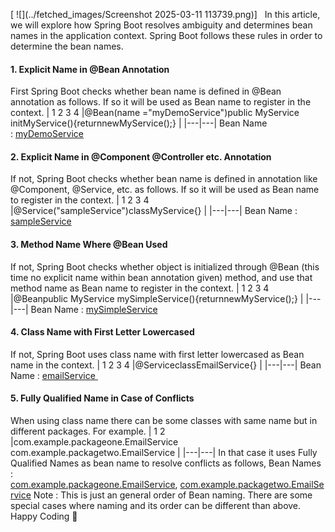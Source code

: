 [
![](../fetched_images/Screenshot 2025-03-11 113739.png)]
 
In this article, we will explore how Spring Boot resolves ambiguity and determines bean names in the application context. Spring Boot follows these rules in order to determine the bean names.
#### 1. Explicit Name in @Bean Annotation
First Spring Boot checks whether bean name is defined in @Bean annotation as follows. If so it will be used as Bean name to register in the context.
| 1
2
3
4 |@Bean\(name ="myDemoService"\)public MyService initMyService\(\)\{returnnewMyService\(\);\} |
|---|---|
Bean Name : <u>myDemoService</u>
<u>
</u>
#### 2. Explicit Name in @Component @Controller etc. Annotation
If not, Spring Boot checks whether bean name is defined in annotation like @Component, @Service, etc. as follows. If so it will be used as Bean name to register in the context.
| 1
2
3
4 |@Service\("sampleService"\)classMyService\{\} |
|---|---|
Bean Name : <u>sampleService</u>
#### 3. Method Name Where @Bean Used
If not, Spring Boot checks whether object is initialized through @Bean \(this time no explicit name within bean annotation given\) method, and use that method name as Bean name to register in the context.
| 1
2
3
4 |@Beanpublic MyService mySimpleService\(\)\{returnnewMyService\(\);\} |
|---|---|
Bean Name : <u>mySimpleService</u>
#### 4. Class Name with First Letter Lowercased
If not, Spring Boot uses class name with first letter lowercased as Bean name in the context.
| 1
2
3
4 |@ServiceclassEmailService\{\} |
|---|---|
Bean Name : <u>emailService </u>
#### 5. Fully Qualified Name in Case of Conflicts
When using class name there can be some classes with same name but in different packages. For example.
| 1
2 |com.example.packageone.EmailService
com.example.packagetwo.EmailService |
|---|---|
In that case it uses Fully Qualified Names as bean name to resolve conflicts as follows,
Bean Names : <u>com.example.packageone.EmailService</u>, <u>com.example.packagetwo.EmailService</u>
Note : This is just an general order of Bean naming. There are some special cases where naming and its order can be different than above.
Happy Coding 🙌
